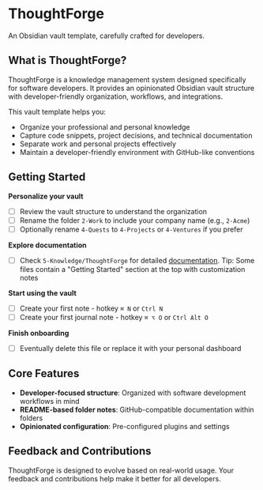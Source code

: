 # ThoughtForge

An Obsidian vault template, carefully crafted for developers.

## What is ThoughtForge?

ThoughtForge is a knowledge management system designed specifically for software developers. It provides an opinionated Obsidian vault structure with developer-friendly organization, workflows, and integrations.

This vault template helps you:

- Organize your professional and personal knowledge
- Capture code snippets, project decisions, and technical documentation
- Separate work and personal projects effectively
- Maintain a developer-friendly environment with GitHub-like conventions

## Getting Started

**Personalize your vault**
- [ ] Review the vault structure to understand the organization
- [ ] Rename the folder `2-Work` to include your company name (e.g., `2-Acme`)
- [ ] Optionally rename `4-Quests` to `4-Projects` or `4-Ventures` if you prefer

**Explore documentation**
- [ ] Check `5-Knowledge/ThoughtForge` for detailed [documentation](5-Knowledge/ThoughtForge/README).
	Tip: Some files contain a "Getting Started" section at the top with customization notes

**Start using the vault**
- [ ] Create your first note - hotkey `⌘ N` or `Ctrl N`
- [ ] Create your first journal note - hotkey `⌘ ⌥ O` or `Ctrl Alt O`

**Finish onboarding**
- [ ] Eventually delete this file or replace it with your personal dashboard

## Core Features

- **Developer-focused structure**: Organized with software development workflows in mind
- **README-based folder notes**: GitHub-compatible documentation within folders
- **Opinionated configuration**: Pre-configured plugins and settings

## Feedback and Contributions

ThoughtForge is designed to evolve based on real-world usage. Your feedback and contributions help make it better for all developers.
